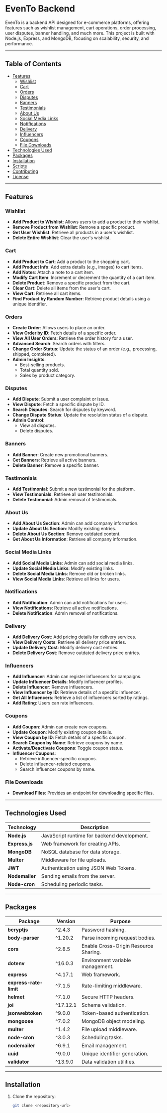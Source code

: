 # EvenTo Backend

EvenTo is a backend API designed for e-commerce platforms, offering features such as wishlist management, cart operations, order processing, user disputes, banner handling, and much more. This project is built with Node.js, Express, and MongoDB, focusing on scalability, security, and performance.

---

## Table of Contents

- [Features](#features)
  - [Wishlist](#wishlist)
  - [Cart](#cart)
  - [Orders](#orders)
  - [Disputes](#disputes)
  - [Banners](#banners)
  - [Testimonials](#testimonials)
  - [About Us](#about-us)
  - [Social Media Links](#social-media-links)
  - [Notifications](#notifications)
  - [Delivery](#delivery)
  - [Influencers](#influencers)
  - [Coupons](#coupons)
  - [File Downloads](#file-downloads)
- [Technologies Used](#technologies-used)
- [Packages](#packages)
- [Installation](#installation)
- [Scripts](#scripts)
- [Contributing](#contributing)
- [License](#license)

---

## Features

### Wishlist
- **Add Product to Wishlist**: Allows users to add a product to their wishlist.
- **Remove Product from Wishlist**: Remove a specific product.
- **Get User Wishlist**: Retrieve all products in a user's wishlist.
- **Delete Entire Wishlist**: Clear the user's wishlist.

### Cart
- **Add Product to Cart**: Add a product to the shopping cart.
- **Add Product Info**: Add extra details (e.g., images) to cart items.
- **Add Notes**: Attach a note to a cart item.
- **Modify Cart Item**: Increment or decrement the quantity of a cart item.
- **Delete Product**: Remove a specific product from the cart.
- **Clear Cart**: Delete all items from the user's cart.
- **View Cart**: Retrieve all cart items.
- **Find Product by Random Number**: Retrieve product details using a unique identifier.

### Orders
- **Create Order**: Allows users to place an order.
- **View Order by ID**: Fetch details of a specific order.
- **View All User Orders**: Retrieve the order history for a user.
- **Advanced Search**: Search orders with filters.
- **Change Order Status**: Update the status of an order (e.g., processing, shipped, completed).
- **Admin Insights**:
  - Best-selling products.
  - Total quantity sold.
  - Sales by product category.

### Disputes
- **Add Dispute**: Submit a user complaint or issue.
- **View Dispute**: Fetch a specific dispute by ID.
- **Search Disputes**: Search for disputes by keyword.
- **Change Dispute Status**: Update the resolution status of a dispute.
- **Admin Control**:
  - View all disputes.
  - Delete disputes.

### Banners
- **Add Banner**: Create new promotional banners.
- **Get Banners**: Retrieve all active banners.
- **Delete Banner**: Remove a specific banner.

### Testimonials
- **Add Testimonial**: Submit a new testimonial for the platform.
- **View Testimonials**: Retrieve all user testimonials.
- **Delete Testimonial**: Admin removal of testimonials.

### About Us
- **Add About Us Section**: Admin can add company information.
- **Update About Us Section**: Modify existing entries.
- **Delete About Us Section**: Remove outdated content.
- **Get About Us Information**: Retrieve all company information.

### Social Media Links
- **Add Social Media Links**: Admin can add social media links.
- **Update Social Media Links**: Modify existing links.
- **Delete Social Media Links**: Remove old or broken links.
- **View Social Media Links**: Retrieve all links for users.

### Notifications
- **Add Notification**: Admin can add notifications for users.
- **View Notifications**: Retrieve all active notifications.
- **Delete Notification**: Admin removal of notifications.

### Delivery
- **Add Delivery Cost**: Add pricing details for delivery services.
- **View Delivery Costs**: Retrieve all delivery price entries.
- **Update Delivery Cost**: Modify delivery cost entries.
- **Delete Delivery Cost**: Remove outdated delivery price entries.

### Influencers
- **Add Influencer**: Admin can register influencers for campaigns.
- **Update Influencer Details**: Modify influencer profiles.
- **Delete Influencer**: Remove influencers.
- **View Influencer by ID**: Retrieve details of a specific influencer.
- **Get All Influencers**: Retrieve a list of influencers sorted by ratings.
- **Add Rating**: Users can rate influencers.

### Coupons
- **Add Coupon**: Admin can create new coupons.
- **Update Coupon**: Modify existing coupon details.
- **View Coupon by ID**: Fetch details of a specific coupon.
- **Search Coupon by Name**: Retrieve coupons by name.
- **Activate/Deactivate Coupons**: Toggle coupon status.
- **Influencer Coupons**:
  - Retrieve influencer-specific coupons.
  - Delete influencer-related coupons.
  - Search influencer coupons by name.

### File Downloads
- **Download Files**: Provides an endpoint for downloading specific files.

---

## Technologies Used

| Technology    | Description                       |
|---------------|-----------------------------------|
| **Node.js**   | JavaScript runtime for backend development. |
| **Express.js**| Web framework for creating APIs. |
| **MongoDB**   | NoSQL database for data storage. |
| **Multer**    | Middleware for file uploads.     |
| **JWT**       | Authentication using JSON Web Tokens. |
| **Nodemailer**| Sending emails from the server.  |
| **Node-cron** | Scheduling periodic tasks.       |

---

## Packages

| Package                 | Version   | Purpose                                  |
|-------------------------|-----------|------------------------------------------|
| **bcryptjs**            | ^2.4.3    | Password hashing.                        |
| **body-parser**         | ^1.20.2   | Parse incoming request bodies.           |
| **cors**                | ^2.8.5    | Enable Cross-Origin Resource Sharing.    |
| **dotenv**              | ^16.0.3   | Environment variable management.         |
| **express**             | ^4.17.1   | Web framework.                           |
| **express-rate-limit**  | ^7.1.5    | Rate-limiting middleware.                |
| **helmet**              | ^7.1.0    | Secure HTTP headers.                     |
| **joi**                 | ^17.12.1  | Schema validation.                       |
| **jsonwebtoken**        | ^9.0.0    | Token-based authentication.              |
| **mongoose**            | ^7.0.2    | MongoDB object modeling.                 |
| **multer**              | ^1.4.2    | File upload middleware.                  |
| **node-cron**           | ^3.0.3    | Scheduling tasks.                        |
| **nodemailer**          | ^6.9.1    | Email management.                        |
| **uuid**                | ^9.0.0    | Unique identifier generation.            |
| **validator**           | ^13.9.0   | Data validation utilities.               |

---

## Installation

1. Clone the repository:
   ```bash
   git clone <repository-url>
